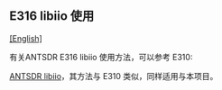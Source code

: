 ## E316 libiio 使用

[[English]](../../../../device_and_usage_manual/ANTSDR_E_Series_Module/ANTSDR_E316_Reference_Manual/AntsdrE316_libiio.html)

有关ANTSDR E316 libiio 使用方法，可以参考 E310:

[ANTSDR libiio](../ANTSDR_E310_Reference_Manual/AntsdrE310_libiio_cn.md)，其方法与 E310 类似，同样适用与本项目。